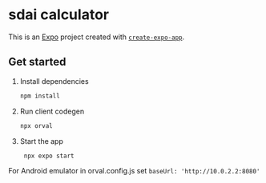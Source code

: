 # sdai calculator

This is an [Expo](https://expo.dev) project created with [`create-expo-app`](https://www.npmjs.com/package/create-expo-app).

## Get started

1. Install dependencies

   ```bash
   npm install
   ```

2. Run client codegen

   ```bash
   npx orval
   ```

3. Start the app

   ```bash
    npx expo start
   ```

For Android emulator in orval.config.js set `baseUrl: 'http://10.0.2.2:8080'`
